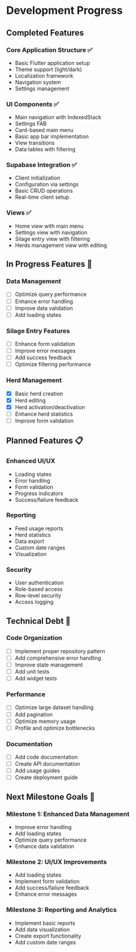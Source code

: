 # Development Progress

## Completed Features

### Core Application Structure ✅
- Basic Flutter application setup
- Theme support (light/dark)
- Localization framework
- Navigation system
- Settings management

### UI Components ✅
- Main navigation with IndexedStack
- Settings FAB
- Card-based main menu
- Basic app bar implementation
- View transitions
- Data tables with filtering

### Supabase Integration ✅
- Client initialization
- Configuration via settings
- Basic CRUD operations
- Real-time client setup

### Views ✅
- Home view with main menu
- Settings view with navigation
- Silage entry view with filtering
- Herds management view with editing

## In Progress Features 🚧

### Data Management
- [ ] Optimize query performance
- [ ] Enhance error handling
- [ ] Improve data validation
- [ ] Add loading states

### Silage Entry Features
- [ ] Enhance form validation
- [ ] Improve error messages
- [ ] Add success feedback
- [ ] Optimize filtering performance

### Herd Management
- [x] Basic herd creation
- [x] Herd editing
- [x] Herd activation/deactivation
- [ ] Enhance herd statistics
- [ ] Improve form validation

## Planned Features 📋

### Enhanced UI/UX
- Loading states
- Error handling
- Form validation
- Progress indicators
- Success/failure feedback

### Reporting
- Feed usage reports
- Herd statistics
- Data export
- Custom date ranges
- Visualization

### Security
- User authentication
- Role-based access
- Row-level security
- Access logging

## Technical Debt 🧹

### Code Organization
- [ ] Implement proper repository pattern
- [ ] Add comprehensive error handling
- [ ] Improve state management
- [ ] Add unit tests
- [ ] Add widget tests

### Performance
- [ ] Optimize large dataset handling
- [ ] Add pagination
- [ ] Optimize memory usage
- [ ] Profile and optimize bottlenecks

### Documentation
- [ ] Add code documentation
- [ ] Create API documentation
- [ ] Add usage guides
- [ ] Create deployment guide

## Next Milestone Goals 🎯

### Milestone 1: Enhanced Data Management
- Improve error handling
- Add loading states
- Optimize query performance
- Enhance data validation

### Milestone 2: UI/UX Improvements
- Add loading states
- Implement form validation
- Add success/failure feedback
- Enhance error messages

### Milestone 3: Reporting and Analytics
- Implement basic reports
- Add data visualization
- Create export functionality
- Add custom date ranges